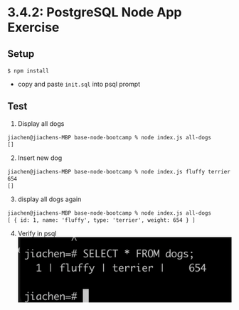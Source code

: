 # 3.4.2: PostgreSQL Node App Exercise

## Setup

```
$ npm install
```

- copy and paste `init.sql` into psql prompt

## Test

1. Display all dogs

```
jiachen@jiachens-MBP base-node-bootcamp % node index.js all-dogs
[]
```

2. Insert new dog

```
jiachen@jiachens-MBP base-node-bootcamp % node index.js fluffy terrier 654
[]
```

3. display all dogs again

```
jiachen@jiachens-MBP base-node-bootcamp % node index.js all-dogs
[ { id: 1, name: 'fluffy', type: 'terrier', weight: 654 } ]
```

4. Verify in psql
![](2021-12-29-10-53-30.png)
